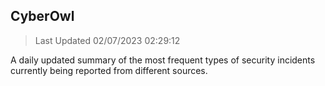 ## CyberOwl 
> Last Updated 02/07/2023 02:29:12 


A daily updated summary of the most frequent types of security incidents currently being reported from different sources.

